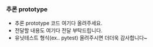 ### 추론 prototype
- 추론 prototype 코드 여기다 올려주세요.
- 전달할 내용도 여기다 전달 부탁드립니다.
- 유닛테스트 형식(ex.. pytest) 올려주시면 더더욱 감사합니다~
